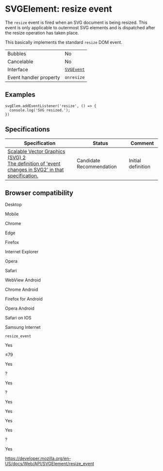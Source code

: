 SVGElement: resize event
========================

The `resize` event is fired when an SVG document is being resized. This event is only applicable to outermost SVG elements and is dispatched after the resize operation has taken place.

This basically implements the standard `resize` DOM event.

<table><tbody><tr class="odd"><td>Bubbles</td><td>No</td></tr><tr class="even"><td>Cancelable</td><td>No</td></tr><tr class="odd"><td>Interface</td><td><a href="../svgevent"><code>SVGEvent</code></a></td></tr><tr class="even"><td>Event handler property</td><td><code>onresize</code></td></tr></tbody></table>

Examples
--------

    svgElem.addEventListener('resize', () => {
      console.log('SVG resized.');
    })

Specifications
--------------

<table><thead><tr class="header"><th>Specification</th><th>Status</th><th>Comment</th></tr></thead><tbody><tr class="odd"><td><a href="https://svgwg.org/svg2-draft/single-page.html#changes-interact">Scalable Vector Graphics (SVG) 2<br />
<span class="small">The definition of 'event changes in SVG2' in that specification.</span></a></td><td><span class="spec-cr">Candidate Recommendation</span></td><td>Initial definition</td></tr></tbody></table>

Browser compatibility
---------------------

Desktop

Mobile

Chrome

Edge

Firefox

Internet Explorer

Opera

Safari

WebView Android

Chrome Android

Firefox for Android

Opera Android

Safari on IOS

Samsung Internet

`resize_event`

Yes

≤79

Yes

?

Yes

?

Yes

Yes

Yes

Yes

?

Yes

<a href="https://developer.mozilla.org/en-US/docs/Web/API/SVGElement/resize_event" class="_attribution-link">https://developer.mozilla.org/en-US/docs/Web/API/SVGElement/resize_event</a>
